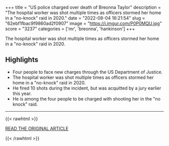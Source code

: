 +++
title = "US police charged over death of Breonna Taylor"
description = "The hospital worker was shot multiple times as officers stormed her home in a \"no-knock\" raid in 2020."
date = "2022-08-04 16:21:54"
slug = "62ebf1fbac9f9860ad2f0907"
image = "https://i.imgur.com/P0P0MQU.jpg"
score = "3237"
categories = ['mr', 'breonna', 'hankinson']
+++

The hospital worker was shot multiple times as officers stormed her home in a \"no-knock\" raid in 2020.

## Highlights

- Four people to face new charges through the US Department of Justice.
- The hospital worker was shot multiple times as officers stormed her home in a "no-knock" raid in 2020.
- He fired 10 shots during the incident, but was acquitted by a jury earlier this year.
- He is among the four people to be charged with shooting her in the "no knock" raid.

---

{{< rawhtml >}}
  <p class="article-category">
    <a target="_blank" href="https://www.bbc.com/news/world-us-canada-62427546">READ THE ORIGINAL ARTICLE</a>
  </p>
{{< /rawhtml >}}

